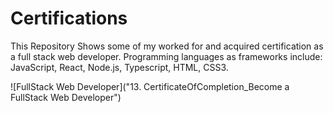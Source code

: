 # Certifications
This Repository Shows some of my worked for and acquired certification as a full stack web developer. Programming languages as frameworks include: JavaScript, React, Node.js, Typescript, HTML, CSS3.

![FullStack Web Developer]("13. CertificateOfCompletion_Become a FullStack Web Developer")
